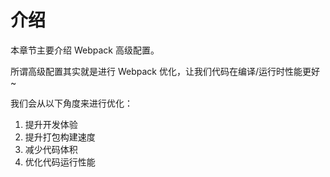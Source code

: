 # 介绍
本章节主要介绍 Webpack 高级配置。

所谓高级配置其实就是进行 Webpack 优化，让我们代码在编译/运行时性能更好~

我们会从以下角度来进行优化：

1. 提升开发体验
2. 提升打包构建速度
3. 减少代码体积
4. 优化代码运行性能